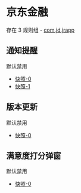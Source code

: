 # 京东金融

存在 3 规则组 - [com.jd.jrapp](/src/apps/com.jd.jrapp.ts)

## 通知提醒

默认禁用

- [快照-0](https://i.gkd.li/i/13249998)
- [快照-1](https://i.gkd.li/i/13255656)

## 版本更新

默认禁用

- [快照-0](https://i.gkd.li/i/13628364)

## 满意度打分弹窗

默认禁用

- [快照-0](https://i.gkd.li/i/13804561)
